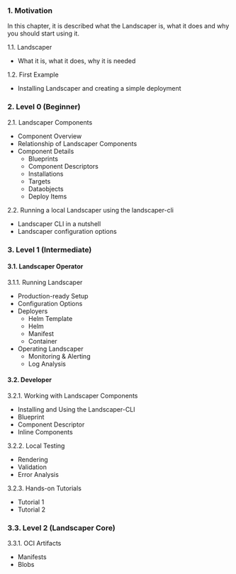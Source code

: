 ### 1. Motivation
In this chapter, it is described what the Landscaper is, what it does and why you should start using it.

1.1. Landscaper 
- What it is, what it does, why it is needed

1.2. First Example 
- Installing Landscaper and creating a simple deployment


### 2. Level 0 (Beginner)

2.1. Landscaper Components
- Component Overview
- Relationship of Landscaper Components
- Component Details
  - Blueprints
  - Component Descriptors
  - Installations
  - Targets
  - Dataobjects
  - Deploy Items
  
2.2. Running a local Landscaper using the landscaper-cli
- Landscaper CLI in a nutshell
- Landscaper configuration options

### 3. Level 1 (Intermediate) 

#### 3.1. Landscaper Operator

3.1.1. Running Landscaper
  - Production-ready Setup
  - Configuration Options
  - Deployers
    - Helm Template 
    - Helm 
    - Manifest
    - Container 
  - Operating Landscaper
    - Monitoring & Alerting
    - Log Analysis

#### 3.2. Developer
  
3.2.1. Working with Landscaper Components
- Installing and Using the Landscaper-CLI
- Blueprint
- Component Descriptor
- Inline Components

3.2.2. Local Testing
  - Rendering
  - Validation
  - Error Analysis

3.2.3. Hands-on Tutorials
- Tutorial 1
- Tutorial 2 


### 3.3. Level 2 (Landscaper Core)

3.3.1. OCI Artifacts
- Manifests
- Blobs